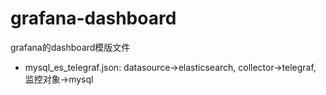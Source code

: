 # grafana-dashboard
grafana的dashboard模版文件

- mysql_es_telegraf.json: datasource->elasticsearch, collector->telegraf, 监控对象->mysql
